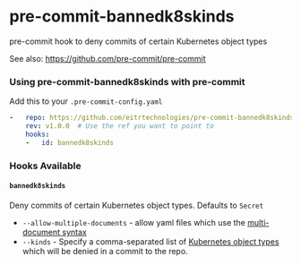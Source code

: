 # pre-commit-bannedk8skinds
pre-commit hook to deny commits of certain Kubernetes object types

See also: <https://github.com/pre-commit/pre-commit>

### Using pre-commit-bannedk8skinds with pre-commit

Add this to your `.pre-commit-config.yaml`

```yaml
-   repo: https://github.com/eitrtechnologies/pre-commit-bannedk8skinds
    rev: v1.0.0  # Use the ref you want to point to
    hooks:
    -   id: bannedk8skinds
```

### Hooks Available

#### `bannedk8skinds`
Deny commits of certain Kubernetes object types. Defaults to `Secret`
  - `--allow-multiple-documents` - allow yaml files which use the
    [multi-document syntax](http://www.yaml.org/spec/1.2/spec.html#YAML)
  - `--kinds` - Specify a comma-separated list of
    [Kubernetes object types](https://git.k8s.io/community/contributors/devel/sig-architecture/api-conventions.md#types-kinds)
    which will be denied in a commit to the repo.
